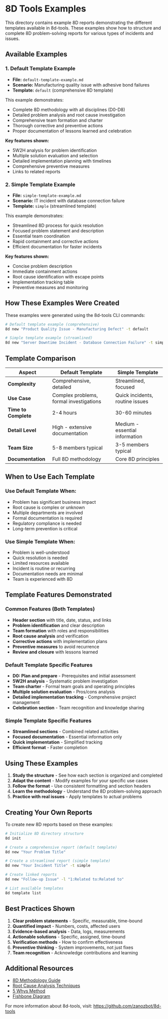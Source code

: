# 8D Tools Examples

This directory contains example 8D reports demonstrating the different templates available in 8d-tools. These examples show how to structure and complete 8D problem-solving reports for various types of incidents and issues.

## Available Examples

### 1. Default Template Example

- **File:** `default-template-example.md`
- **Scenario:** Manufacturing quality issue with adhesive bond failures
- **Template:** `default` (comprehensive 8D template)

This example demonstrates:

- Complete 8D methodology with all disciplines (D0-D8)
- Detailed problem analysis and root cause investigation
- Comprehensive team formation and charter
- Thorough corrective and preventive actions
- Proper documentation of lessons learned and celebration

**Key features shown:**

- 5W2H analysis for problem identification
- Multiple solution evaluation and selection
- Detailed implementation planning with timelines
- Comprehensive preventive measures
- Links to related reports

### 2. Simple Template Example

- **File:** `simple-template-example.md`
- **Scenario:** IT incident with database connection failure
- **Template:** `simple` (streamlined template)

This example demonstrates:

- Streamlined 8D process for quick resolution
- Focused problem statement and description
- Essential team coordination
- Rapid containment and corrective actions
- Efficient documentation for faster incidents

**Key features shown:**

- Concise problem description
- Immediate containment actions
- Root cause identification with escape points
- Implementation tracking table
- Preventive measures and monitoring

## How These Examples Were Created

These examples were generated using the 8d-tools CLI commands:

```bash
# Default template example (comprehensive)
8d new "Product Quality Issue - Manufacturing Defect" -t default

# Simple template example (streamlined)
8d new "Server Downtime Incident - Database Connection Failure" -t simple -l "1:Supersedes:Superseded by"
```

## Template Comparison

| Aspect               | Default Template                        | Simple Template                 |
| -------------------- | --------------------------------------- | ------------------------------- |
| **Complexity**       | Comprehensive, detailed                 | Streamlined, focused            |
| **Use Case**         | Complex problems, formal investigations | Quick incidents, routine issues |
| **Time to Complete** | 2-4 hours                               | 30-60 minutes                   |
| **Detail Level**     | High - extensive documentation          | Medium - essential information  |
| **Team Size**        | 5-8 members typical                     | 3-5 members typical             |
| **Documentation**    | Full 8D methodology                     | Core 8D principles              |

## When to Use Each Template

### Use Default Template When:

- Problem has significant business impact
- Root cause is complex or unknown
- Multiple departments are involved
- Formal documentation is required
- Regulatory compliance is needed
- Long-term prevention is critical

### Use Simple Template When:

- Problem is well-understood
- Quick resolution is needed
- Limited resources available
- Incident is routine or recurring
- Documentation needs are minimal
- Team is experienced with 8D

## Template Features Demonstrated

### Common Features (Both Templates)

- **Header section** with title, date, status, and links
- **Problem identification** and clear description
- **Team formation** with roles and responsibilities
- **Root cause analysis** and verification
- **Corrective actions** with implementation plans
- **Preventive measures** to avoid recurrence
- **Review and closure** with lessons learned

### Default Template Specific Features

- **D0: Plan and prepare** - Prerequisites and initial assessment
- **5W2H analysis** - Systematic problem investigation
- **Team charter** - Formal team goals and operating principles
- **Multiple solution evaluation** - Pros/cons analysis
- **Detailed implementation tracking** - Comprehensive project management
- **Celebration section** - Team recognition and knowledge sharing

### Simple Template Specific Features

- **Streamlined sections** - Combined related activities
- **Focused documentation** - Essential information only
- **Quick implementation** - Simplified tracking
- **Efficient format** - Faster completion

## Using These Examples

1. **Study the structure** - See how each section is organized and completed
2. **Adapt the content** - Modify examples for your specific use cases
3. **Follow the format** - Use consistent formatting and section headers
4. **Learn the methodology** - Understand the 8D problem-solving approach
5. **Practice with real issues** - Apply templates to actual problems

## Creating Your Own Reports

To create new 8D reports based on these examples:

```bash
# Initialize 8D directory structure
8d init

# Create a comprehensive report (default template)
8d new "Your Problem Title"

# Create a streamlined report (simple template)
8d new "Your Incident Title" -t simple

# Create linked reports
8d new "Follow-up Issue" -l "1:Related to:Related to"

# List available templates
8d template list
```

## Best Practices Shown

1. **Clear problem statements** - Specific, measurable, time-bound
2. **Quantified impact** - Numbers, costs, affected users
3. **Evidence-based analysis** - Data, logs, measurements
4. **Actionable solutions** - Specific, assigned, time-bound
5. **Verification methods** - How to confirm effectiveness
6. **Preventive thinking** - System improvements, not just fixes
7. **Team recognition** - Acknowledge contributions and learning

## Additional Resources

- [8D Methodology Guide](https://en.wikipedia.org/wiki/Eight_Disciplines_Problem_Solving)
- [Root Cause Analysis Techniques](https://en.wikipedia.org/wiki/Root_cause_analysis)
- [5 Whys Method](https://en.wikipedia.org/wiki/Five_whys)
- [Fishbone Diagram](https://en.wikipedia.org/wiki/Ishikawa_diagram)

For more information about 8d-tools, visit: https://github.com/zanozbot/8d-tools
